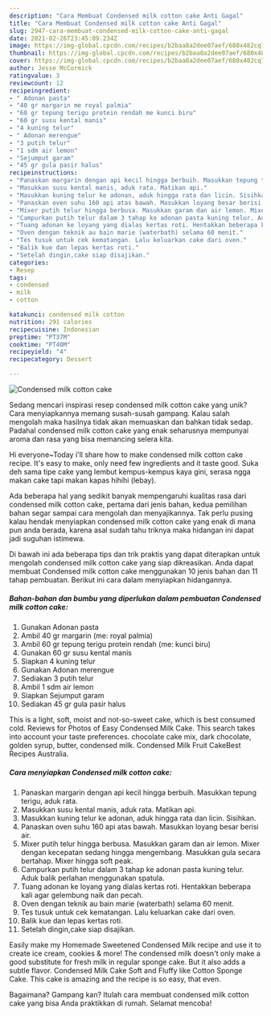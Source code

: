 ```yaml
---
description: "Cara Membuat Condensed milk cotton cake Anti Gagal"
title: "Cara Membuat Condensed milk cotton cake Anti Gagal"
slug: 2947-cara-membuat-condensed-milk-cotton-cake-anti-gagal
date: 2021-02-26T23:45:09.234Z
image: https://img-global.cpcdn.com/recipes/b2baa8a2dee07aef/680x482cq70/condensed-milk-cotton-cake-foto-resep-utama.jpg
thumbnail: https://img-global.cpcdn.com/recipes/b2baa8a2dee07aef/680x482cq70/condensed-milk-cotton-cake-foto-resep-utama.jpg
cover: https://img-global.cpcdn.com/recipes/b2baa8a2dee07aef/680x482cq70/condensed-milk-cotton-cake-foto-resep-utama.jpg
author: Jesse McCormick
ratingvalue: 3
reviewcount: 12
recipeingredient:
- " Adonan pasta"
- "40 gr margarin me royal palmia"
- "60 gr tepung terigu protein rendah me kunci biru"
- "60 gr susu kental manis"
- "4 kuning telur"
- " Adonan merengue"
- "3 putih telur"
- "1 sdm air lemon"
- "Sejumput garam"
- "45 gr gula pasir halus"
recipeinstructions:
- "Panaskan margarin dengan api kecil hingga berbuih. Masukkan tepung terigu, aduk rata."
- "Masukkan susu kental manis, aduk rata. Matikan api."
- "Masukkan kuning telur ke adonan, aduk hingga rata dan licin. Sisihkan."
- "Panaskan oven suhu 160 api atas bawah. Masukkan loyang besar berisi air."
- "Mixer putih telur hingga berbusa. Masukkan garam dan air lemon. Mixer dengan kecepatan sedang hingga mengembang. Masukkan gula secara bertahap. Mixer hingga soft peak."
- "Campurkan putih telur dalam 3 tahap ke adonan pasta kuning telur. Aduk balik perlahan menggunakan spatula."
- "Tuang adonan ke loyang yang dialas kertas roti. Hentakkan beberapa kali agar gelembung naik dan pecah."
- "Oven dengan teknik au bain marie (waterbath) selama 60 menit."
- "Tes tusuk untuk cek kematangan. Lalu keluarkan cake dari oven."
- "Balik kue dan lepas kertas roti."
- "Setelah dingin,cake siap disajikan."
categories:
- Resep
tags:
- condensed
- milk
- cotton

katakunci: condensed milk cotton 
nutrition: 291 calories
recipecuisine: Indonesian
preptime: "PT37M"
cooktime: "PT40M"
recipeyield: "4"
recipecategory: Dessert

---
```



![Condensed milk cotton cake](https://img-global.cpcdn.com/recipes/b2baa8a2dee07aef/680x482cq70/condensed-milk-cotton-cake-foto-resep-utama.jpg)

Sedang mencari inspirasi resep condensed milk cotton cake yang unik? Cara menyiapkannya memang susah-susah gampang. Kalau salah mengolah maka hasilnya tidak akan memuaskan dan bahkan tidak sedap. Padahal condensed milk cotton cake yang enak seharusnya mempunyai aroma dan rasa yang bisa memancing selera kita.

Hi everyone~Today i&#39;ll share how to make condensed milk cotton cake recipe. It&#39;s easy to make, only need few ingredients and it taste good. Suka deh sama tipe cake yang lembut kempus-kempus kaya gini, serasa ngga makan cake tapi makan kapas hihihi (lebay).

Ada beberapa hal yang sedikit banyak mempengaruhi kualitas rasa dari condensed milk cotton cake, pertama dari jenis bahan, kedua pemilihan bahan segar sampai cara mengolah dan menyajikannya. Tak perlu pusing kalau hendak menyiapkan condensed milk cotton cake yang enak di mana pun anda berada, karena asal sudah tahu triknya maka hidangan ini dapat jadi suguhan istimewa.


Di bawah ini ada beberapa tips dan trik praktis yang dapat diterapkan untuk mengolah condensed milk cotton cake yang siap dikreasikan. Anda dapat membuat Condensed milk cotton cake menggunakan 10 jenis bahan dan 11 tahap pembuatan. Berikut ini cara dalam menyiapkan hidangannya.

<!--inarticleads1-->

##### Bahan-bahan dan bumbu yang diperlukan dalam pembuatan Condensed milk cotton cake:

1. Gunakan  Adonan pasta
1. Ambil 40 gr margarin (me: royal palmia)
1. Ambil 60 gr tepung terigu protein rendah (me: kunci biru)
1. Gunakan 60 gr susu kental manis
1. Siapkan 4 kuning telur
1. Gunakan  Adonan merengue
1. Sediakan 3 putih telur
1. Ambil 1 sdm air lemon
1. Siapkan Sejumput garam
1. Sediakan 45 gr gula pasir halus


This is a light, soft, moist and not-so-sweet cake, which is best consumed cold. Reviews for Photos of Easy Condensed Milk Cake. This search takes into account your taste preferences. chocolate cake mix, dark chocolate, golden syrup, butter, condensed milk. Condensed Milk Fruit CakeBest Recipes Australia. 

<!--inarticleads2-->

##### Cara menyiapkan Condensed milk cotton cake:

1. Panaskan margarin dengan api kecil hingga berbuih. Masukkan tepung terigu, aduk rata.
1. Masukkan susu kental manis, aduk rata. Matikan api.
1. Masukkan kuning telur ke adonan, aduk hingga rata dan licin. Sisihkan.
1. Panaskan oven suhu 160 api atas bawah. Masukkan loyang besar berisi air.
1. Mixer putih telur hingga berbusa. Masukkan garam dan air lemon. Mixer dengan kecepatan sedang hingga mengembang. Masukkan gula secara bertahap. Mixer hingga soft peak.
1. Campurkan putih telur dalam 3 tahap ke adonan pasta kuning telur. Aduk balik perlahan menggunakan spatula.
1. Tuang adonan ke loyang yang dialas kertas roti. Hentakkan beberapa kali agar gelembung naik dan pecah.
1. Oven dengan teknik au bain marie (waterbath) selama 60 menit.
1. Tes tusuk untuk cek kematangan. Lalu keluarkan cake dari oven.
1. Balik kue dan lepas kertas roti.
1. Setelah dingin,cake siap disajikan.


Easily make my Homemade Sweetened Condensed Milk recipe and use it to create ice cream, cookies &amp; more! The condensed milk doesn&#39;t only make a good substitute for fresh milk in regular sponge cake. But it also adds a subtle flavor. Condensed Milk Cake Soft and Fluffy like Cotton Sponge Cake. This cake is amazing and the recipe is so easy, that even. 

Bagaimana? Gampang kan? Itulah cara membuat condensed milk cotton cake yang bisa Anda praktikkan di rumah. Selamat mencoba!
